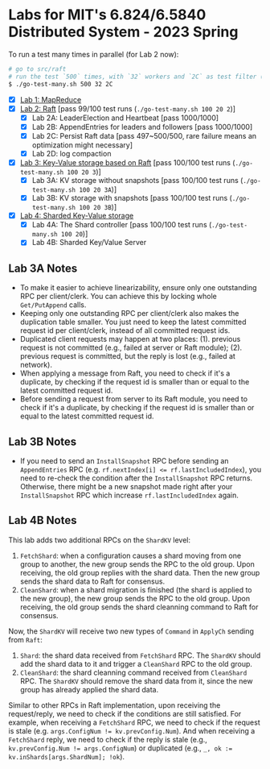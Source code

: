 # Labs for MIT's 6.824/6.5840 Distributed System - 2023 Spring

To run a test many times in parallel (for Lab 2 now):

```bash
# go to src/raft
# run the test `500` times, with `32` workers and `2C` as test filter (i.e., value passed to `go test`'s `-run` flag)
$ ./go-test-many.sh 500 32 2C
```

- [x] [Lab 1: MapReduce](https://pdos.csail.mit.edu/6.824/labs/lab-mr.html)
- [x] [Lab 2: Raft](https://pdos.csail.mit.edu/6.824/labs/lab-raft.html) [pass 99/100 test runs (`./go-test-many.sh 100 20 2`)]
  - [x] Lab 2A: LeaderElection and Heartbeat [pass 1000/1000]
  - [x] Lab 2B: AppendEntries for leaders and followers [pass 1000/1000]
  - [x] Lab 2C: Persist Raft data [pass 497~500/500, rare failure means an optimization might necessary]
  - [x] Lab 2D: log compaction
- [x] [Lab 3: Key-Value storage based on Raft](https://pdos.csail.mit.edu/6.824/labs/lab-kvraft.html) [pass 100/100 test runs (`./go-test-many.sh 100 20 3`)]
  - [x] Lab 3A: KV storage without snapshots [pass 100/100 test runs (`./go-test-many.sh 100 20 3A`)]
  - [x] Lab 3B: KV storage with snapshots [pass 100/100 test runs (`./go-test-many.sh 100 20 3B`)]
- [x] [Lab 4: Sharded Key-Value storage](https://pdos.csail.mit.edu/6.824/labs/lab-shard.html)
  - [x] Lab 4A: The Shard controller [pass 100/100 test runs (`./go-test-many.sh 100 20`)]
  - [x] Lab 4B: Sharded Key/Value Server

## Lab 3A Notes

- To make it easier to achieve linearizability, ensure only one outstanding RPC per client/clerk.
You can achieve this by locking whole `Get/PutAppend` calls.
- Keeping only one outstanding RPC per client/clerk also makes the duplication table smaller.
You just need to keep the latest committed request id per client/clerk, instead of all committed request ids.
- Duplicated client requests may happen at two places: (1). previous request is not committed (e.g., failed at server or Raft module); (2). previous request is committed, but the reply is lost (e.g., failed at network).
- When applying a message from Raft, you need to check if it's a duplicate, by checking if the request id is smaller than or equal to the latest committed request id.
- Before sending a request from server to its Raft module, you need to check if it's a duplicate, by checking if the request id is smaller than or equal to the latest committed request id.

## Lab 3B Notes

- If you need to send an `InstallSnapshot` RPC before sending an `AppendEntries` RPC (e.g. `rf.nextIndex[i] <= rf.lastIncludedIndex`), you need to re-check the condition after the `InstallSnapshot` RPC returns.
Otherwise, there might be a new snapshot made right after your `InstallSnapshot` RPC which increase `rf.lastIncludedIndex` again.

## Lab 4B Notes

This lab adds two additional RPCs on the `ShardKV` level:

1. `FetchShard`: when a configuration causes a shard moving from one group to another, the new group sends the RPC to the old group.
Upon receiving, the old group replies with the shard data.
Then the new group sends the shard data to Raft for consensus.
2. `CleanShard`: when a shard migration is finished (the shard is applied to the new group), the new group sends the RPC to the old group.
Upon receiving, the old group sends the shard cleanning command to Raft for consensus.

Now, the `ShardKV` will receive two new types of `Command` in `ApplyCh` sending from `Raft`:

1. `Shard`: the shard data received from `FetchShard` RPC. The `ShardKV` should add the shard data to it and trigger a `CleanShard` RPC to the old group.
2. `CleanShard`: the shard cleanning command received from `CleanShard` RPC. The `ShardKV` should remove the shard data from it, since the new group has already applied the shard data.

Similar to other RPCs in Raft implementation, upon receiving the request/reply, we need to check if the conditions are still satisfied.
For example, when receiving a `FetchShard` RPC, we need to check if the request is stale (e.g. `args.ConfigNum != kv.prevConfig.Num`).
And when receiving a `FetchShard` reply, we need to check if the reply is stale (e.g., `kv.prevConfig.Num != args.ConfigNum`) or duplicated (e.g., `_, ok := kv.inShards[args.ShardNum]; !ok`).
